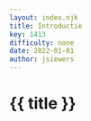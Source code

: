 ```yaml
---
layout: index.njk
title: Introductie
key: 1413
difficulty: none
date: 2022-01-01
author: jsiewers
---
```



# {{ title }}
